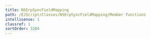 ```yaml
---
title: NSErpSyncFieldMapping
path: /EJScript/Classes/NSErpSyncFieldMapping/Member functions
intellisense: 1
classref: 1
sortOrder: 3284
---
```






